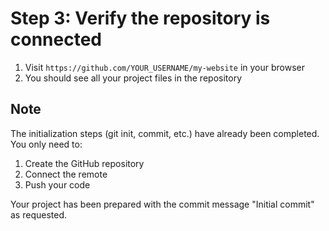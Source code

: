 # Step 3: Verify the repository is connected

1. Visit `https://github.com/YOUR_USERNAME/my-website` in your browser
2. You should see all your project files in the repository

## Note

The initialization steps (git init, commit, etc.) have already been completed. You only need to:
1. Create the GitHub repository
2. Connect the remote
3. Push your code

Your project has been prepared with the commit message "Initial commit" as requested.
